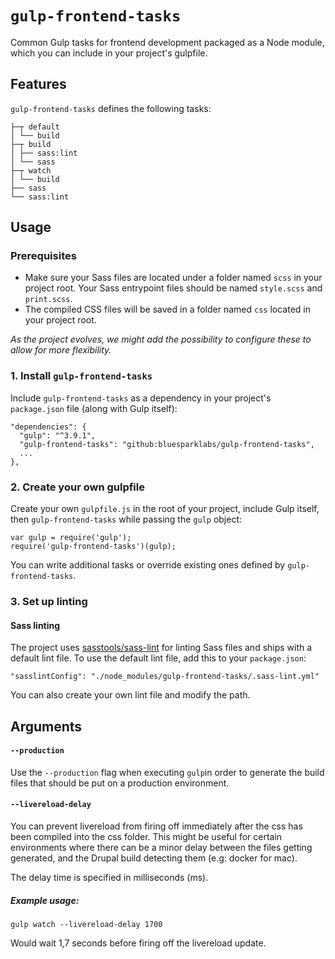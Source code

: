 # `gulp-frontend-tasks`

Common Gulp tasks for frontend development packaged as a Node module, which you can include in your project's gulpfile.

## Features

`gulp-frontend-tasks` defines the following tasks:

    ├─┬ default
    │ └── build
    ├─┬ build
    │ ├── sass:lint
    │ └── sass
    ├─┬ watch
    │ └── build
    ├── sass
    └── sass:lint

## Usage

### Prerequisites

* Make sure your Sass files are located under a folder named `scss` in your project root. Your Sass entrypoint files should be named `style.scss` and `print.scss`.
* The compiled CSS files will be saved in a folder named `css` located in your project root.

*As the project evolves, we might add the possibility to configure these to allow for more flexibility.* 

### 1. Install `gulp-frontend-tasks`

Include `gulp-frontend-tasks` as a dependency in your project's `package.json` file (along with Gulp itself):

    "dependencies": {
      "gulp": "^3.9.1",
      "gulp-frontend-tasks": "github:bluesparklabs/gulp-frontend-tasks",
      ...
    },
    
### 2. Create your own gulpfile

Create your own `gulpfile.js` in the root of your project, include Gulp itself, then `gulp-frontend-tasks` while passing the `gulp` object:

    var gulp = require('gulp');
    require('gulp-frontend-tasks')(gulp);
    
You can write additional tasks or override existing ones defined by `gulp-frontend-tasks`. 

### 3. Set up linting

#### Sass linting

The project uses [sasstools/sass-lint](https://github.com/sasstools/sass-lint) for linting Sass files and ships with a default lint file. To use the default lint file, add this to your `package.json`:

    "sasslintConfig": "./node_modules/gulp-frontend-tasks/.sass-lint.yml"
    
You can also create your own lint file and modify the path.

## Arguments

#### `--production`

Use the `--production` flag when executing `gulp`in order to generate the build files 
that should be put on a production environment.

#### `--livereload-delay`

You can prevent livereload from firing off immediately after the css has been 
compiled into the css folder. This might be useful for certain environments where
there can be a minor delay between the files getting generated, and the Drupal build
detecting them (e.g: docker for mac).

The delay time is specified in milliseconds (ms).

##### Example usage:

  `gulp watch --livereload-delay 1700`

  Would wait 1,7 seconds before firing off the livereload update.

